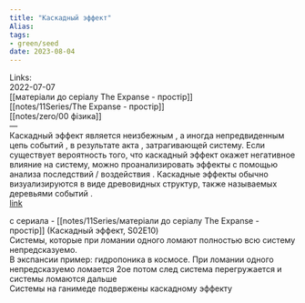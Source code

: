 ```yaml
---
title: "Каскадный эффект"
Alias: 
tags:
- green/seed
date: 2023-08-04
---
```

Links:  
2022-07-07  
[[матеріали до серіалу The Expanse - простір]]  
[[notes/11Series/The Expanse - простір]]  
[[notes/zero/00 фізика]]  
—  
Каскадный эффект является неизбежным , а иногда непредвиденным цепь событий , в результате акта , затрагивающей систему. Если существует вероятность того, что каскадный эффект окажет негативное влияние на систему, можно проанализировать эффекты с помощью анализа последствий / воздействия . Каскадные эффекты обычно визуализируются в виде древовидных структур, также называемых деревьями событий .  
[link](https://hmn.wiki/ru/Cascade_effect) 

с сериала - [[notes/11Series/матеріали до серіалу The Expanse - простір]] (Каскадный эффект, S02E10)  
Системы, которые при ломании одного ломают полностью всю систему непредсказуемо.  
В экспансии пример: гидропоника в космосе. При ломании одного непредсказуемо ломается 2ое потом след система перегружается и системы ломаются дальше  
Системы на ганимеде подвержены каскадному эффекту
